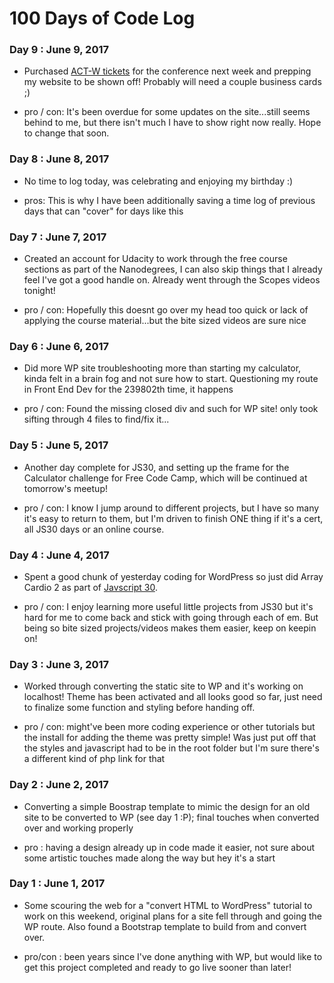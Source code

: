 # 100 Days of Code Log


### Day 9 : June 9, 2017

- Purchased <a href="http://portland.act-w.org/" target="_blank">ACT-W tickets</a> for the conference next week and prepping my website to be shown off! Probably will need a couple business cards ;)

- pro / con: It's been overdue for some updates on the site...still seems behind to me, but there isn't much I have to show right now really. Hope to change that soon.

### Day 8 : June 8, 2017

- No time to log today, was celebrating and enjoying my birthday :)

- pros: This is why I have been additionally saving a time log of previous days that can "cover" for days like this

### Day 7 : June 7, 2017

- Created an account for Udacity to work through the free course sections as part of the Nanodegrees, I can also skip things that I already feel I've got a good handle on. Already went through the Scopes videos tonight!

- pro / con: Hopefully this doesnt go over my head too quick or lack of applying the course material...but the bite sized videos are sure nice

### Day 6 : June 6, 2017

- Did more WP site troubleshooting more than starting my calculator, kinda felt in a brain fog and not sure how to start. Questioning my route in Front End Dev for the 239802th time, it happens

- pro / con: Found the missing closed div and such for WP site! only took sifting through 4 files to find/fix it... 

### Day 5 : June 5, 2017

- Another day complete for JS30, and setting up the frame for the Calculator challenge for Free Code Camp, which will be continued at tomorrow's meetup!

- pro / con: I know I jump around to different projects, but I have so many it's easy to return to them, but I'm driven to finish ONE thing if it's a cert, all JS30 days or an online course. 

### Day 4 : June 4, 2017

- Spent a good chunk of yesterday coding for WordPress so just did Array Cardio 2 as part of <a href="https://javascript30.com/" target="_blank">Javscript 30</a>. 

- pro / con: I enjoy learning more useful little projects from JS30 but it's hard for me to come back and stick with going through each of em. But being so bite sized projects/videos makes them easier, keep on keepin on!

### Day 3 : June 3, 2017

- Worked through converting the static site to WP and it's working on localhost! Theme has been activated and all looks good so far, just need to finalize some function and styling before handing off.

- pro / con: might've been more coding experience or other tutorials but the install for adding the theme was pretty simple! Was just put off that the styles and javascript had to be in the root folder but I'm sure there's a different kind of php link for that

### Day 2 : June 2, 2017

- Converting a simple Boostrap template to mimic the design for an old site to be converted to WP (see day 1 :P); final touches when converted over and working properly

- pro : having a design already up in code made it easier, not sure about some artistic touches made along the way but hey it's a start


### Day 1 : June 1, 2017

- Some scouring the web for a "convert HTML to WordPress" tutorial to work on this weekend, original plans for a site fell through and going the WP route. Also found a Bootstrap template to build from and convert over. 

- pro/con : been years since I've done anything with WP, but would like to get this project completed and ready to go live sooner than later!
